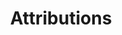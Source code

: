---
title: Attributions
show_read_time: false
canonical_url: 'https://docs.projectcalico.org/v3.9/reference/legal/index'
---